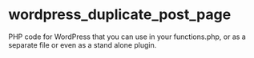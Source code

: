 # wordpress_duplicate_post_page
PHP code for WordPress that you can use in your functions.php, or as a separate file or even as a stand alone plugin.

